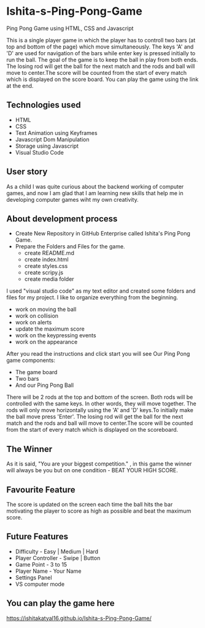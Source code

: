 # Ishita-s-Ping-Pong-Game
Ping Pong Game using HTML, CSS and Javascript

This is a single player game in which the player has to controll two bars (at top and bottom of the page) which move simultaneously. The keys 'A' and 'D' are used for navigation of the bars while enter key is pressed initially to run the ball. The goal of the game is to keep the ball in play from both ends. The losing rod will get the ball for the next match and the rods and ball will move to center.The score will be counted from the start of every match which is displayed on the score board.
You can play the game using the link at the end.

## Technologies used
* HTML
* CSS
* Text Animation using Keyframes
* Javascript Dom Manipulation
* Storage using Javascript
* Visual Studio Code

## User story
As a child I was quite curious about the backend working of computer games, and now I am glad that I am learning new skills that help me in developing computer games wiht my own creativity. 

## About development process
* Create New Repository in GitHub Enterprise called Ishita's Ping Pong Game.
* Prepare the Folders and Files for the game.
   * create README.md
   * create index.html
   * create styles.css
   * create scripy.js
   * create media folder

I used "visual studio code" as my text editor and created some folders and files for my project. I like to organize everything from the beginning.


* work on moving the ball
* work on collision 
* work on alerts
* update the maximum score 
* work on the keypressing events 
* work on the appearance


After you read the instructions and click start you will see Our Ping Pong game components:

* The game board
* Two bars
* And our Ping Pong Ball

There will be 2 rods at the top and bottom of the screen. Both rods will be controlled with the same keys. In other words, they will move together. The rods will only move horizontally using the 'A' and 'D' keys.To initially make the ball move press 'Enter'. The losing rod will get the ball for the next match and the rods and ball will move to center.The score will be counted from the start of every match which is displayed on the scoreboard.

## The Winner
As it is said, "You are your biggest competition." , in this game the winner will always be you but on one condition - BEAT YOUR HIGH SCORE.

## Favourite Feature
The score is updated on the screen each time the ball hits the bar motivating the player to score as high as possible and beat the maximum score.

## Future Features
* Difficulty - Easy | Medium | Hard
* Player Controller - Swipe | Button
* Game Point - 3 to 15
* Player Name - Your Name
* Settings Panel
* VS computer mode

## You can play the game here
https://ishitakatyal16.github.io/Ishita-s-Ping-Pong-Game/
